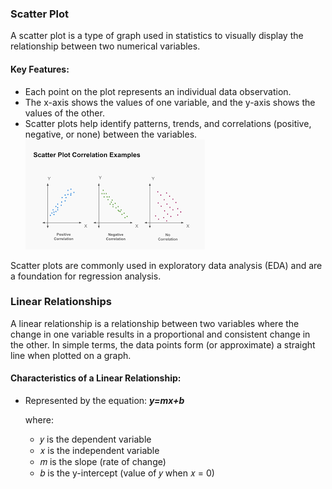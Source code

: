 ### Scatter Plot
A scatter plot is a type of graph used in statistics to visually display the relationship between two numerical variables.
#### Key Features:
- Each point on the plot represents an individual data observation.
- The x-axis shows the values of one variable, and the y-axis shows the values of the other.
- Scatter plots help identify patterns, trends, and correlations (positive, negative, or none) between the variables.
![Scatter plot](https://github.com/tamunoWoks/Statistics/blob/main/images/scatter_plot.png)

Scatter plots are commonly used in exploratory data analysis (EDA) and are a foundation for regression analysis.

### Linear Relationships
A linear relationship is a relationship between two variables where the change in one variable results in a proportional and consistent change in the other. In simple terms, the data points form (or approximate) a straight line when plotted on a graph.
#### Characteristics of a Linear Relationship:
- Represented by the equation:  ***y=mx+b***
  
  where:
  - 𝑦 is the dependent variable
  - 𝑥 is the independent variable
  - 𝑚 is the slope (rate of change)
  - 𝑏 is the y-intercept (value of 𝑦 when 𝑥 = 0)
